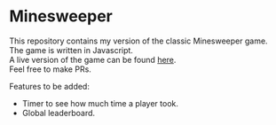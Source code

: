 # Minesweeper
This repository contains my version of the classic Minesweeper game. <br/>
The game is written in Javascript. <br/>
A live version of the game can be found [here](https://the-hdr-minesweeper.netlify.app/). <br/>
Feel free to make PRs. <br/>

Features to be added:
+ Timer to see how much time a player took.
+ Global leaderboard.
